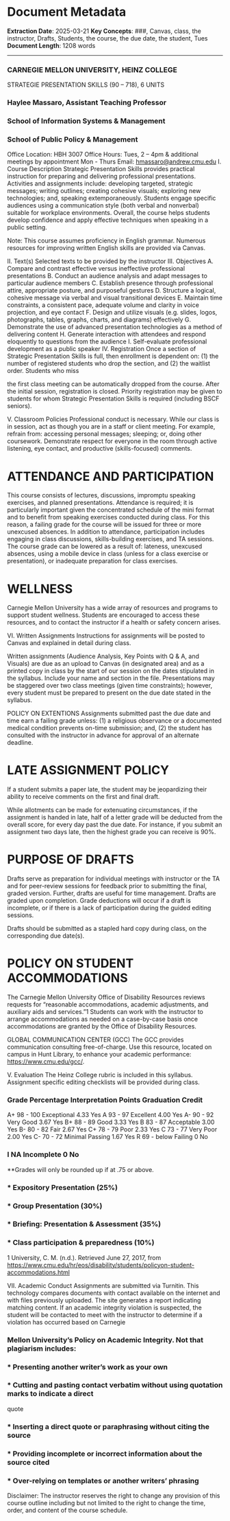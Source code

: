 # Document Metadata

**Extraction Date**: 2025-03-21
**Key Concepts**: ###, Canvas, class, the instructor, Drafts, Students, the course, the due date, the student, Tues
**Document Length**: 1208 words

---

### CARNEGIE MELLON UNIVERSITY, HEINZ COLLEGE

STRATEGIE PRESENTATION SKILLS (90 – 718), 6 UNITS
### Haylee Massaro, Assistant Teaching Professor

### School of Information Systems & Management

### School of Public Policy & Management

Office Location: HBH 3007
Office Hours: Tues, 2 – 4pm & additional meetings by appointment Mon - Thurs
Email: hmassaro@andrew.cmu.edu
I. Course Description
Strategic Presentation Skills provides practical instruction for preparing and delivering
professional presentations. Activities and assignments include: developing targeted, strategic
messages; writing outlines; creating cohesive visuals; exploring new technologies; and, speaking
extemporaneously. Students engage specific audiences using a communication style (both verbal
and nonverbal) suitable for workplace environments. Overall, the course helps students develop
confidence and apply effective techniques when speaking in a public setting.

Note: This course assumes proficiency in English grammar. Numerous resources for improving
written English skills are provided via Canvas.

II. Text(s)
Selected texts to be provided by the instructor
III. Objectives
A. Compare and contrast effective versus ineffective professional presentations
B. Conduct an audience analysis and adapt messages to particular audience members
C. Establish presence through professional attire, appropriate posture, and purposeful
gestures
D. Structure a logical, cohesive message via verbal and visual transitional devices
E. Maintain time constraints, a consistent pace, adequate volume and clarity in voice
projection, and eye contact
F. Design and utilize visuals (e.g. slides, logos, photographs, tables, graphs, charts, and
diagrams) effectively
G. Demonstrate the use of advanced presentation technologies as a method of
delivering content
H. Generate interaction with attendees and respond eloquently to questions from the
audience
I. Self-evaluate professional development as a public speaker
IV. Registration
Once a section of Strategic Presentation Skills is full, then enrollment is dependent on: (1) the
number of registered students who drop the section, and (2) the waitlist order. Students who miss

the first class meeting can be automatically dropped from the course. After the initial session,
registration is closed. Priority registration may be given to students for whom Strategic
Presentation Skills is required (including BSCF seniors).

V. Classroom Policies
Professional conduct is necessary. While our class is in session, act as though you are in a staff
or client meeting. For example, refrain from: accessing personal messages; sleeping; or, doing
other coursework. Demonstrate respect for everyone in the room through active listening, eye
contact, and productive (skills-focused) comments.
# ATTENDANCE AND PARTICIPATION

This course consists of lectures, discussions, impromptu speaking exercises, and planned
presentations. Attendance is required; it is particularly important given the concentrated schedule
of the mini format and to benefit from speaking exercises conducted during class. For this
reason, a failing grade for the course will be issued for three or more unexcused absences. In
addition to attendance, participation includes engaging in class discussions, skills-building
exercises, and TA sessions. The course grade can be lowered as a result of: lateness, unexcused
absences, using a mobile device in class (unless for a class exercise or presentation), or
inadequate preparation for class exercises.
# WELLNESS

Carnegie Mellon University has a wide array of resources and programs to support student
wellness. Students are encouraged to access these resources, and to contact the instructor if a
health or safety concern arises.

VI. Written Assignments
Instructions for assignments will be posted to Canvas and explained in detail during class.

Written assignments (Audience Analysis, Key Points with Q & A, and Visuals) are due as an
upload to Canvas (in designated area) and as a printed copy in class by the start of our session on
the dates stipulated in the syllabus. Include your name and section in the file. Presentations may
be staggered over two class meetings (given time constraints); however, every student must be
prepared to present on the due date stated in the syllabus.

POLICY ON EXTENTIONS Assignments submitted past the due date and time earn a failing
grade unless: (1) a religious observance or a documented medical condition prevents on-time
submission; and, (2) the student has consulted with the instructor in advance for approval of an
alternate deadline.
# LATE ASSIGNMENT POLICY

If a student submits a paper late, the student may be jeopardizing their ability to receive
comments on the first and final draft.

While allotments can be made for extenuating circumstances, if the assignment is handed in late,
half of a letter grade will be deducted from the overall score, for every day past the due date. For
instance, if you submit an assignment two days late, then the highest grade you can receive is
90%.

# PURPOSE OF DRAFTS

Drafts serve as preparation for individual meetings with instructor or the TA and for peer-review
sessions for feedback prior to submitting the final, graded version. Further, drafts are useful for
time management. Drafts are graded upon completion. Grade deductions will occur if a draft is
incomplete, or if there is a lack of participation during the guided editing sessions.

Drafts should be submitted as a stapled hard copy during class, on the corresponding due date(s).
# POLICY ON STUDENT ACCOMMODATIONS

The Carnegie Mellon University Office of Disability Resources reviews requests for “reasonable
accommodations, academic adjustments, and auxiliary aids and services.”1 Students can work
with the instructor to arrange accommodations as needed on a case-by-case basis once
accommodations are granted by the Office of Disability Resources.

GLOBAL COMMUNICATION CENTER (GCC)
The GCC provides communication consulting free-of-charge. Use this resource, located on
campus in Hunt Library, to enhance your academic performance: https://www.cmu.edu/gcc/.

V. Evaluation
The Heinz College rubric is included in this syllabus. Assignment specific editing checklists will
be provided during class.
### Grade Percentage Interpretation Points Graduation Credit

A+ 98 - 100 Exceptional 4.33 Yes
A 93 - 97 Excellent 4.00 Yes
A- 90 - 92 Very Good 3.67 Yes
B+ 88 - 89 Good 3.33 Yes
B 83 - 87 Acceptable 3.00 Yes
B- 80 - 82 Fair 2.67 Yes
C+ 78 - 79 Poor 2.33 Yes
C 73 - 77 Very Poor 2.00 Yes
C- 70 - 72 Minimal Passing 1.67 Yes
R 69 - below Failing 0 No
### I NA Incomplete 0 No

**Grades will only be rounded up if at .75 or above.
### *  Expository Presentation (25%)

### *  Group Presentation (30%)

### *  Briefing: Presentation & Assessment (35%)

### *  Class participation & preparedness (10%)

1 University, C. M. (n.d.). Retrieved June 27, 2017, from https://www.cmu.edu/hr/eos/disability/students/policyon-student-accommodations.html

VII. Academic Conduct
Assignments are submitted via Turnitin. This technology compares documents with contact
available on the internet and with files previously uploaded. The site generates a report
indicating matching content. If an academic integrity violation is suspected, the student will be
contacted to meet with the instructor to determine if a violation has occurred based on Carnegie
### Mellon University’s Policy on Academic Integrity. Not that plagiarism includes:

### *  Presenting another writer’s work as your own

### *  Cutting and pasting contact verbatim without using quotation marks to indicate a direct

quote
### *  Inserting a direct quote or paraphrasing without citing the source

### *  Providing incomplete or incorrect information about the source cited

### *  Over-relying on templates or another writers’ phrasing

Disclaimer: The instructor reserves the right to change any provision of this course outline
including but not limited to the right to change the time, order, and content of the course
schedule.
